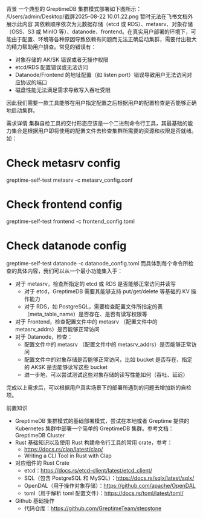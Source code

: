 背景
一个典型的 GreptimeDB 集群模式部署如下图所示：
/Users/admin/Desktop/截屏2025-08-22 10.01.22.png
暂时无法在飞书文档外展示此内容
其依赖顺序依次为元数据存储（etcd 或 RDS）、metasrv、对象存储（OSS、S3 或 MinIO 等）、datanode、frontend。在真实用户部署的环境下，可能由于配置、环境等各种原因导致依赖有问题而无法正确启动集群，需要付出极大的精力帮助用户排查。常见的错误有：
- 对象存储的 AK/SK 错误或者无操作权限
- etcd/RDS 配置错误或无法访问
- Datanode/Frontend 的地址配置（如 listen port）错误导致用户无法访问对应协议的端口
- 磁盘性能无法满足需求导致写入吞吐受限

因此我们需要一款工具能够在用户指定配置之后根据用户的配置检查是否能够正确地启动集群。

需求详情
集群自检工具的交付形态应该是一个二进制命令行工具，其最基础的能力集合是根据用户即将使用的配置文件去检查集群所需要的资源和权限是否就绪。如：
# Check metasrv config
greptime-self-test metasrv -c metasrv_config.conf

# Check frontend config
greptime-self-test frontend -c frontend_config.toml

# Check datanode config
greptime-self-test datanode -c datanode_config.toml
而具体到每个命令所检查的具体内容，我们可以从一个最小功能集入手：
- 对于 metasrv，检查所指定的 etcd 或 RDS 是否能够正常访问并读写
  - 对于 etcd，GreptimeDB 需要其能够支持 put/get/delete 等基础的 KV 操作能力
  - 对于 RDS，如 PostgreSQL，需要检查配置文件所指定的表（meta_table_name）是否存在、是否有读写权限等
- 对于 Frontend，检查配置文件中的 metasrv （配置文件中的 metasrv_addrs）是否能够正常访问
- 对于 Datanode，检查：
  - 配置文件中的 metasrv （配置文件中的 metasrv_addrs）是否能够正常访问
  - 配置文件中的对象存储是否能够正常访问，比如 bucket 是否存在、指定的 AKSK 是否能够读写这些 bucket
  - 进一步地，可以尝试测试这些对象存储的读写性能如何（吞吐、延迟）

完成以上需求后，可以根据用户真实场景下的部署所遇到的问题去增加新的自检项。

前置知识
- GreptimeDB 集群模式的基础部署模式，尝试在本地或者 Greptime 提供的 Kubernetes 集群中部署一个简单的 GreptimeDB 集群。参考文档：GreptimeDB Cluster
- Rust 基础知识以及使用 Rust 构建命令行工具的常用 crate，参考：
  - https://docs.rs/clap/latest/clap/
  - Writing a CLI Tool in Rust with Clap
- 对应组件的 Rust Crate
  - etcd：https://docs.rs/etcd-client/latest/etcd_client/
  - SQL（包含 PostgreSQL 和 MySQL）：https://docs.rs/sqlx/latest/sqlx/
  - OpenDAL（用于操作对象存储）：https://github.com/apache/OpenDAL
  - toml（用于解析 toml 配置文件）：https://docs.rs/toml/latest/toml/
- Github 基础操作
  - 代码仓库：https://github.com/GreptimeTeam/stepstone



